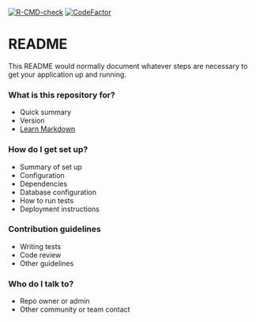  <!-- badges: start -->
  [![R-CMD-check](https://github.com/vusaverse/vvshiny/actions/workflows/R-CMD-check.yaml/badge.svg)](https://github.com/vusaverse/vvshiny/actions/workflows/R-CMD-check.yaml)
  [![CodeFactor](https://www.codefactor.io/repository/github/vusaverse/vvshiny/badge)](https://www.codefactor.io/repository/github/vusaverse/vvshiny)
  <!-- badges: end -->
# README #

This README would normally document whatever steps are necessary to get your application up and running.

### What is this repository for? ###

* Quick summary
* Version
* [Learn Markdown](https://bitbucket.org/tutorials/markdowndemo)

### How do I get set up? ###

* Summary of set up
* Configuration
* Dependencies
* Database configuration
* How to run tests
* Deployment instructions

### Contribution guidelines ###

* Writing tests
* Code review
* Other guidelines

### Who do I talk to? ###

* Repo owner or admin
* Other community or team contact
